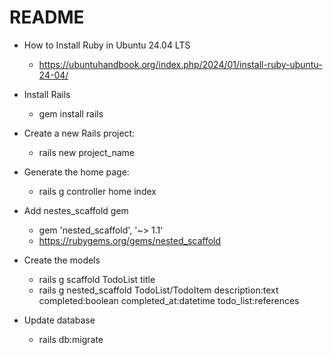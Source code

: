 # README

- How to Install Ruby in Ubuntu 24.04 LTS
    - https://ubuntuhandbook.org/index.php/2024/01/install-ruby-ubuntu-24-04/

- Install Rails
    - gem install rails

- Create a new Rails project:
    - rails new project_name

- Generate the home page:
    - rails g controller home index

- Add nestes_scaffold gem
    - gem 'nested_scaffold', '~> 1.1'
    - https://rubygems.org/gems/nested_scaffold

- Create the models
    - rails g scaffold TodoList title
    - rails g nested_scaffold TodoList/TodoItem description:text completed:boolean completed_at:datetime todo_list:references

- Update database
    - rails db:migrate